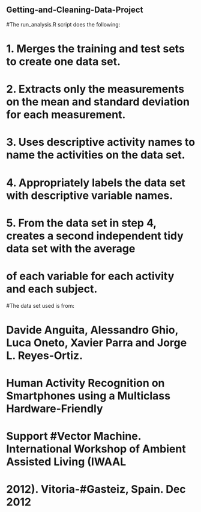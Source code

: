 ## Getting-and-Cleaning-Data-Project

#The run_analysis.R script does the following:
#     1.  Merges the training and test sets to create one data set.
#     2.  Extracts only the measurements on the mean and standard deviation for each measurement.
#     3.  Uses descriptive activity names to name the activities on the data set.
#     4.  Appropriately labels the data set with descriptive variable names.
#     5.  From the data set in step 4, creates a second independent tidy data set with the average 
#	of each variable for each activity and each subject.





#The data set used is from:
#   Davide Anguita, Alessandro Ghio, Luca Oneto, Xavier Parra and Jorge L. Reyes-Ortiz.
#   Human Activity Recognition on Smartphones using a Multiclass Hardware-Friendly 
#   Support #Vector Machine. International Workshop of Ambient Assisted Living (IWAAL 
#   2012). Vitoria-#Gasteiz, Spain. Dec 2012
